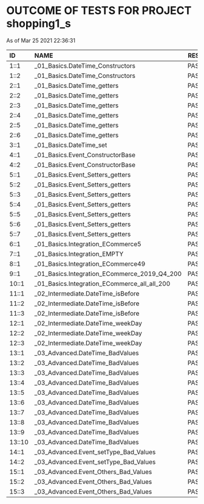 # OUTCOME OF TESTS FOR PROJECT shopping1_s

As of Mar 25 2021 22:36:31

| ID | NAME | RESULT | COMMENTS |
| :----- |:------ | :---: | :---: |
| 1::1 | _01_Basics.DateTime_Constructors | PASSED | OK |
| 1::2 | _01_Basics.DateTime_Constructors | PASSED | OK |
| 2::1 | _01_Basics.DateTime_getters | PASSED | OK |
| 2::2 | _01_Basics.DateTime_getters | PASSED | OK |
| 2::3 | _01_Basics.DateTime_getters | PASSED | OK |
| 2::4 | _01_Basics.DateTime_getters | PASSED | OK |
| 2::5 | _01_Basics.DateTime_getters | PASSED | OK |
| 2::6 | _01_Basics.DateTime_getters | PASSED | OK |
| 3::1 | _01_Basics.DateTime_set | PASSED | OK |
| 4::1 | _01_Basics.Event_ConstructorBase | PASSED | OK |
| 4::2 | _01_Basics.Event_ConstructorBase | PASSED | OK |
| 5::1 | _01_Basics.Event_Setters_getters | PASSED | OK |
| 5::2 | _01_Basics.Event_Setters_getters | PASSED | OK |
| 5::3 | _01_Basics.Event_Setters_getters | PASSED | OK |
| 5::4 | _01_Basics.Event_Setters_getters | PASSED | OK |
| 5::5 | _01_Basics.Event_Setters_getters | PASSED | OK |
| 5::6 | _01_Basics.Event_Setters_getters | PASSED | OK |
| 5::7 | _01_Basics.Event_Setters_getters | PASSED | OK |
| 6::1 | _01_Basics.Integration_ECommerce5 | PASSED | OK |
| 7::1 | _01_Basics.Integration_EMPTY | PASSED | OK |
| 8::1 | _01_Basics.Integration_ECommerce49 | PASSED | OK |
| 9::1 | _01_Basics.Integration_ECommerce_2019_Q4_200 | PASSED | OK |
| 10::1 | _01_Basics.Integration_ECommerce_all_all_200 | PASSED | OK |
| 11::1 | _02_Intermediate.DateTime_isBefore | PASSED | OK |
| 11::2 | _02_Intermediate.DateTime_isBefore | PASSED | OK |
| 11::3 | _02_Intermediate.DateTime_isBefore | PASSED | OK |
| 12::1 | _02_Intermediate.DateTime_weekDay | PASSED | OK |
| 12::2 | _02_Intermediate.DateTime_weekDay | PASSED | OK |
| 12::3 | _02_Intermediate.DateTime_weekDay | PASSED | OK |
| 13::1 | _03_Advanced.DateTime_BadValues | PASSED | OK |
| 13::2 | _03_Advanced.DateTime_BadValues | PASSED | OK |
| 13::3 | _03_Advanced.DateTime_BadValues | PASSED | OK |
| 13::4 | _03_Advanced.DateTime_BadValues | PASSED | OK |
| 13::5 | _03_Advanced.DateTime_BadValues | PASSED | OK |
| 13::6 | _03_Advanced.DateTime_BadValues | PASSED | OK |
| 13::7 | _03_Advanced.DateTime_BadValues | PASSED | OK |
| 13::8 | _03_Advanced.DateTime_BadValues | PASSED | OK |
| 13::9 | _03_Advanced.DateTime_BadValues | PASSED | OK |
| 13::10 | _03_Advanced.DateTime_BadValues | PASSED | OK |
| 14::1 | _03_Advanced.Event_setType_Bad_Values | PASSED | OK |
| 14::2 | _03_Advanced.Event_setType_Bad_Values | PASSED | OK |
| 15::1 | _03_Advanced.Event_Others_Bad_Values | PASSED | OK |
| 15::2 | _03_Advanced.Event_Others_Bad_Values | PASSED | OK |
| 15::3 | _03_Advanced.Event_Others_Bad_Values | PASSED | OK |
